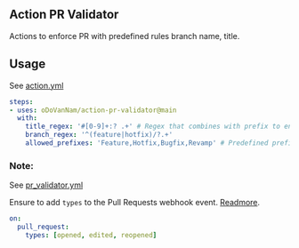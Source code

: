 ## Action PR Validator
Actions to enforce PR with predefined rules branch name, title.
## Usage
See [action.yml](./action.yml)
```yaml
steps:
- uses: oDoVanNam/action-pr-validator@main
  with:
    title_regex: '#[0-9]+:? .+' # Regex that combines with prefix to enforce rules. Eg: Feature #<ticket_id>: short info.
    branch_regex: '^(feature|hotfix)/?.+'
    allowed_prefixes: 'Feature,Hotfix,Bugfix,Revamp' # Predefined prefix should match.
```

### Note:
See [pr_validator.yml](./.github/workflows/pr_validator.yml)

Ensure to add `types` to the Pull Requests webhook event.
[Readmore](https://docs.github.com/en/free-pro-team@latest/actions/reference/events-that-trigger-workflows#pull_request).
```yaml
on:
  pull_request:
    types: [opened, edited, reopened]
```
